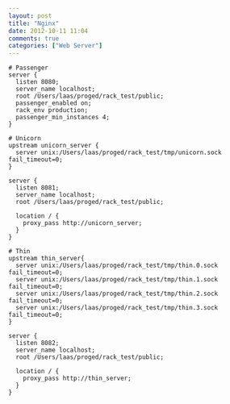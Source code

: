 ```yaml
---
layout: post
title: "Nginx"
date: 2012-10-11 11:04
comments: true
categories: ["Web Server"]
---
```


    # Passenger
    server {
      listen 8080;
      server_name localhost;
      root /Users/laas/proged/rack_test/public;
      passenger_enabled on;
      rack_env production;
      passenger_min_instances 4;
    }
 
    # Unicorn
    upstream unicorn_server {
      server unix:/Users/laas/proged/rack_test/tmp/unicorn.sock fail_timeout=0;
    }
 
    server {
      listen 8081;
      server_name localhost;
      root /Users/laas/proged/rack_test/public;
 
      location / {
        proxy_pass http://unicorn_server;
      }
    }
 
    # Thin
    upstream thin_server{
      server unix:/Users/laas/proged/rack_test/tmp/thin.0.sock fail_timeout=0;
      server unix:/Users/laas/proged/rack_test/tmp/thin.1.sock fail_timeout=0;
      server unix:/Users/laas/proged/rack_test/tmp/thin.2.sock fail_timeout=0;
      server unix:/Users/laas/proged/rack_test/tmp/thin.3.sock fail_timeout=0;
    }
 
    server {
      listen 8082;
      server_name localhost;
      root /Users/laas/proged/rack_test/public;
 
      location / {
        proxy_pass http://thin_server;
      }
    }
